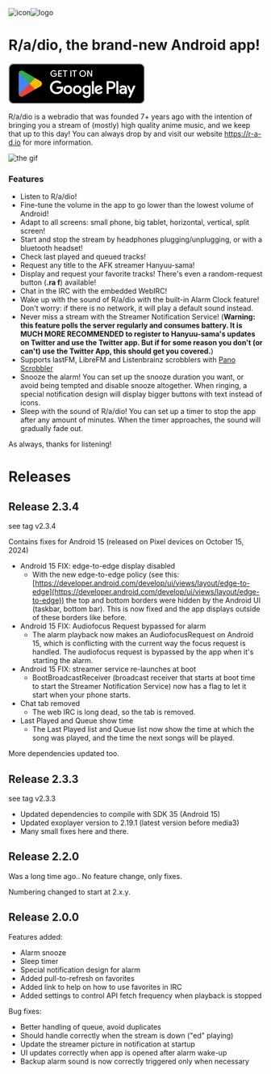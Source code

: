 ![icon](https://r-a-d.io/assets/logo_image_small.png)![logo](https://r-a-d.io/assets/logotitle_2.png)

# R/a/dio, the brand-new Android app!


[![](_README_assets/GetItOnGooglePlay_Badge_Web_color_English.png)
](https://play.google.com/store/apps/details?id=io.r_a_d.radio2)


R/a/dio is a webradio that was founded 7+ years ago with the intention of bringing you a stream of (mostly) high quality anime music, and we keep that up to this day! You can always drop by and visit our website https://r-a-d.io for more information.

![the gif](./demo.gif)

### Features

- Listen to R/a/dio!
- Fine-tune the volume in the app to go lower than the lowest volume of Android!
- Adapt to all screens: small phone, big tablet, horizontal, vertical, split screen!
- Start and stop the stream by headphones plugging/unplugging, or with a bluetooth headset!
- Check last played and queued tracks!
- Request any title to the AFK streamer Hanyuu-sama!
- Display and request your favorite tracks! There's even a random-request button (**.ra f**) available!
- Chat in the IRC with the embedded WebIRC!
- Wake up with the sound of R/a/dio with the built-in Alarm Clock feature! Don't worry: if there is no network, it will play a default sound instead.
- Never miss a stream with the Streamer Notification Service! (**Warning: this feature polls the server regularly and consumes battery. It is MUCH MORE RECOMMENDED to register to Hanyuu-sama's updates on Twitter and use the Twitter app. But if for some reason you don't (or can't) use the Twitter App, this should get you covered.**)
- Supports lastFM, LibreFM and Listenbrainz scrobblers with [Pano Scrobbler](https://play.google.com/store/apps/details?id=com.arn.scrobble)
- Snooze the alarm! You can set up the snooze duration you want, or avoid being tempted and disable snooze altogether. When ringing, a special notification design will display bigger buttons with text instead of icons.
- Sleep with the sound of R/a/dio! You can set up a timer to stop the app after any amount of minutes. When the timer approaches, the sound will gradually fade out.

As always, thanks for listening!


# Releases

## Release 2.3.4

see tag v2.3.4

Contains fixes for Android 15 (released on Pixel devices on October 15, 2024)

- Android 15 FIX: edge-to-edge display disabled
  + With the new edge-to-edge policy (see this: [https://developer.android.com/develop/ui/views/layout/edge-to-edge](https://developer.android.com/develop/ui/views/layout/edge-to-edge)) the top and bottom borders were hidden by the Android UI (taskbar, bottom bar). This is now fixed and the app displays outside of these borders like before.
- Android 15 FIX: Audiofocus Request bypassed for alarm
  + The alarm playback now makes an AudiofocusRequest on Android 15, which is conflicting with the current way the focus request is handled. The audiofocus request is bypassed by the app when it's starting the alarm.
- Android 15 FIX: streamer service re-launches at boot
  + BootBroadcastReceiver (broadcast receiver that starts at boot time to start the Streamer Notification Service) now has a flag to let it start when your phone starts.
- Chat tab removed
  + The web IRC is long dead, so the tab is removed.
- Last Played and Queue show time
  + The Last Played list and Queue list now show the time at which the song was played, and the time the next songs will be played.

More dependencies updated too.

## Release 2.3.3

see tag v2.3.3

- Updated dependencies to compile with SDK 35 (Android 15)
- Updated exoplayer version to 2.19.1 (latest version before media3)
- Many small fixes here and there.

## Release 2.2.0

Was a long time ago.. No feature change, only fixes.

Numbering changed to start at 2.x.y.

## Release 2.0.0

Features added: 
- Alarm snooze
- Sleep timer
- Special notification design for alarm
- Added pull-to-refresh on favorites
- Added link to help on how to use favorites in IRC
- Added settings to control API fetch frequency when playback is stopped

Bug fixes:
- Better handling of queue, avoid duplicates
- Should handle correctly when the stream is down ("ed" playing)
- Update the streamer picture in notification at startup
- UI updates correctly when app is opened after alarm wake-up
- Backup alarm sound is now correctly triggered only when necessary
